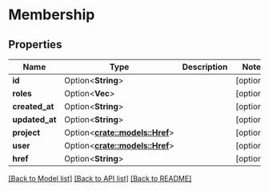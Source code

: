 # Membership

## Properties

Name | Type | Description | Notes
------------ | ------------- | ------------- | -------------
**id** | Option<**String**> |  | [optional]
**roles** | Option<**Vec<String>**> |  | [optional]
**created_at** | Option<**String**> |  | [optional]
**updated_at** | Option<**String**> |  | [optional]
**project** | Option<[**crate::models::Href**](Href.md)> |  | [optional]
**user** | Option<[**crate::models::Href**](Href.md)> |  | [optional]
**href** | Option<**String**> |  | [optional]

[[Back to Model list]](../README.md#documentation-for-models) [[Back to API list]](../README.md#documentation-for-api-endpoints) [[Back to README]](../README.md)


